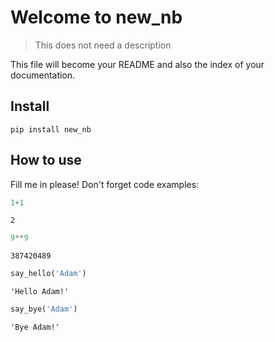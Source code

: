 # Welcome to new_nb
> This does not need a description


This file will become your README and also the index of your documentation.

## Install

`pip install new_nb`

## How to use

Fill me in please! Don't forget code examples:

```python
1+1
```




    2



```python
9**9
```




    387420489



```python
say_hello('Adam')
```




    'Hello Adam!'



```python
say_bye('Adam')
```




    'Bye Adam!'


